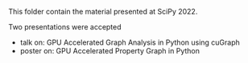 This folder contain the material presented at SciPy 2022.

Two presentations were accepted
  * talk on: GPU Accelerated Graph Analysis in Python using cuGraph
  * poster on:  GPU Accelerated Property Graph in Python